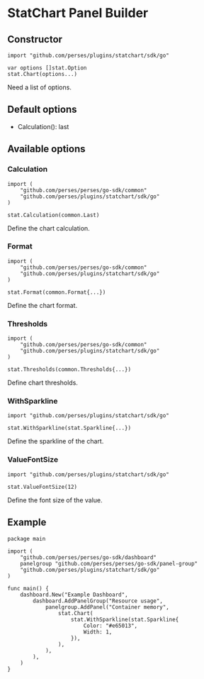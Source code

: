 # StatChart Panel Builder

## Constructor

```golang
import "github.com/perses/plugins/statchart/sdk/go"

var options []stat.Option
stat.Chart(options...)
```

Need a list of options.

## Default options

- Calculation(): last

## Available options

### Calculation

```golang
import (
	"github.com/perses/perses/go-sdk/common"
    "github.com/perses/plugins/statchart/sdk/go"
)

stat.Calculation(common.Last)
```

Define the chart calculation.

### Format

```golang
import (
    "github.com/perses/perses/go-sdk/common"
    "github.com/perses/plugins/statchart/sdk/go"
)

stat.Format(common.Format{...})
```

Define the chart format.

### Thresholds

```golang
import (
    "github.com/perses/perses/go-sdk/common"
    "github.com/perses/plugins/statchart/sdk/go"
)

stat.Thresholds(common.Thresholds{...})
```

Define chart thresholds.

### WithSparkline

```golang
import "github.com/perses/plugins/statchart/sdk/go" 

stat.WithSparkline(stat.Sparkline{...})
```

Define the sparkline of the chart.

### ValueFontSize

```golang
import "github.com/perses/plugins/statchart/sdk/go"

stat.ValueFontSize(12)
```

Define the font size of the value.

## Example

```golang
package main

import (
	"github.com/perses/perses/go-sdk/dashboard"
	panelgroup "github.com/perses/perses/go-sdk/panel-group"
	"github.com/perses/plugins/statchart/sdk/go"
)

func main() {
	dashboard.New("Example Dashboard",
		dashboard.AddPanelGroup("Resource usage",
			panelgroup.AddPanel("Container memory",
				stat.Chart(
					stat.WithSparkline(stat.Sparkline{
						Color: "#e65013",
						Width: 1,
					}),
				),
			),
		),
	)
}
```
